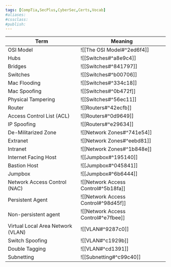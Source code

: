 ```yaml
---
tags: [CompTia,SecPlus,CyberSec,Certs,Vocab]
#aliases:
#cssclass:
#publish:
---
```


| Term                              | Meaning                             |
| --------------------------------- | ----------------------------------- |
| OSI Model                         | ![[The OSI Model#^2ed6f4]]          |
| Hubs                              | ![[Switches#^a8e9c4]]               |
| Bridges                           | ![[Switches#^841797]]               |
| Switches                          | ![[Switches#^b00706]]               |
| Mac Flooding                      | ![[Switches#^334c18]]               |
| Mac Spoofing                      | ![[Switches#^0b472f]]               |
| Physical Tampering                | ![[Switches#^56ec11]]               |
| Router                            | ![[Routers#^42ecfb]]                |
| Access Control List (ACL)         | ![[Routers#^0d9649]]                |
| IP Spoofing                       | ![[Routers#^e29634]]                |
| De-Militarized Zone               | ![[Network Zones#^741e54]]          |
| Extranet                          | ![[Network Zones#^eebd81]]          |
| Intranet                          | ![[Network Zones#^1b848e]]          |
| Internet Facing Host              | ![[Jumpbox#^195140]]                |
| Bastion Host                      | ![[Jumpbox#^045841]]                |
| Jumpbox                           | ![[Jumpbox#^6b6444]]                |
| Network Access Control (NAC)      | ![[Network Access Control#^5b18fa]] |
| Persistent Agent                  | ![[Network Access Control#^98d45f]] |
| Non-persistent agent              | ![[Network Access Control#^e7fbee]] |
| Virtual Local Area Network (VLAN) | ![[VLAN#^9287c0]]                   |
| Switch Spoofing                   | ![[VLAN#^c1929b]]                   |
| Double Tagging                    | ![[VLAN#^cd1391]]                   |
| Subnetting                        | ![[Subnetting#^c99c40]]                                    |